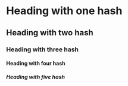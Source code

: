 # Heading with one hash
## Heading with two hash
### Heading with three hash
#### Heading with four hash
##### Heading with five hash

